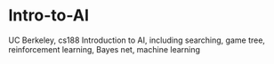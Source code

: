 # Intro-to-AI
UC Berkeley, cs188
Introduction to AI, including searching, game tree, reinforcement learning, Bayes net, machine learning
